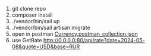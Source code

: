 1) git clone repo
2) composer install
3) ./vendor/bin/sail up
4) ./vendor/bin/sail artisan migrate
5) open in postman [Currency.postman_collection.json](Currency.postman_collection.json)
6) use GetRate http://0.0.0.0:80/api/rate?date=2024-05-08&quote=USD&base=RUR